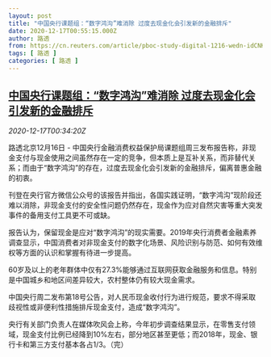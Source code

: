 ```yaml
---
layout: post
title: "中国央行课题组：“数字鸿沟”难消除 过度去现金化会引发新的金融排斥"
date: 2020-12-17T00:55:15.000Z
author: 路透
from: https://cn.reuters.com/article/pboc-study-digital-1216-wedn-idCNKBS28R01K
tags: [ 路透 ]
categories: [ 路透 ]
---
```

<!--1608166515000-->
[中国央行课题组：“数字鸿沟”难消除 过度去现金化会引发新的金融排斥](https://cn.reuters.com/article/pboc-study-digital-1216-wedn-idCNKBS28R01K)
------

<div>
<div><i>2020-12-17T00:34:20Z</i></div><p>路透北京12月16日 - 中国央行金融消费权益保护局课题组周三发布报告称，非现金支付与现金使用之间虽然存在一定的竞争，但本质上是互补关系，而非替代关系；而由于“数字鸿沟”的存在，过度去现金化会引发新的金融排斥，偏离普惠金融的初衷。</p><p>刊登在央行官方微信公众号的该报告并指出，各国实践证明，“数字鸿沟”现阶段还难以消除，非现金支付的安全性问题仍然存在，现金作为应对自然灾害等重大突发事件的备用支付工具更不可或缺。</p><p>报告认为，保留现金是应对“数字鸿沟”的现实需要。2019年央行消费者金融素养调查显示，中国消费者对非现金支付的数字化场景、风险识别与防范、如何有效维权等方面的认识和掌握有待进一步提高。</p><p>60岁及以上的老年群体中仅有27.3%能够通过互联网获取金融服务和信息。特别是中国城乡和地区间差异较大，农村整体仍有较大现金需求。</p><p>中国央行周二发布第18号公告，对人民币现金收付行为进行规范，要求不得采取歧视性或非便利性措施排斥现金支付，造成“数字鸿沟”。</p><p>央行有关部门负责人在媒体吹风会上称，今年初步调查结果显示，在零售支付领域，现金支付比例已经降到10%左右，部分地区甚至更低；而2018年，现金、银行卡和第三方支付基本各占1/3。（完）</p>
</div>
